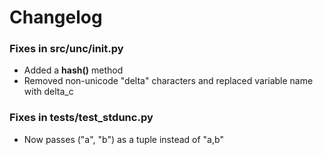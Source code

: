 # Changelog

### Fixes in src/unc/__init__.py
- Added a __hash()__ method
- Removed non-unicode "delta" characters and replaced variable name with delta_c

### Fixes in tests/test_stdunc.py
- Now passes ("a", "b") as a tuple instead of "a,b"
